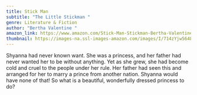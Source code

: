 ```yaml
---
title: Stick Man
subtitle: "The Little Stickman "
genre: Literature & Fiction
author: "Bertha Valentine "
amazon_link: https://www.amazon.com/Stick-Man-Stickman-Bertha-Valentine/dp/1648956254/ref=sr_1_1?crid=284G3UULTQL51&keywords=9781648956256&qid=1643093351&sprefix=9781648956256%2Caps%2C246&sr=8-1
thumbnail: https://images-na.ssl-images-amazon.com/images/I/714zYjw564L.jpg
---
```

Shyanna had never known want. She was a princess, and her father had never wanted her to be without anything. Yet as she grew, she had become cold and cruel to the people under her rule. Her father had seen this and arranged for her to marry a prince from another nation. Shyanna would have none of that! So what is a beautiful, wonderfully dressed princess to do?